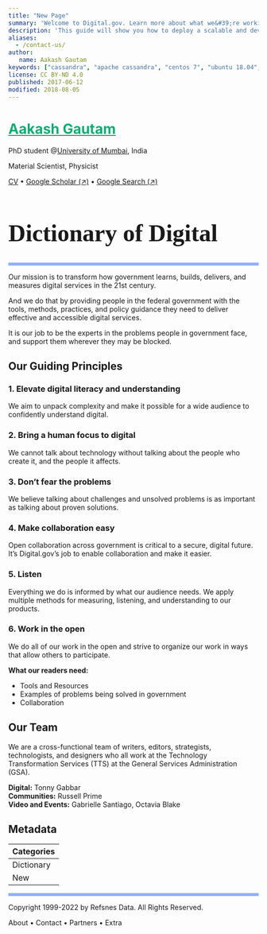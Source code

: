 ```yaml
---
title: "New Page"
summary: 'Welcome to Digital.gov. Learn more about what we&#39;re working on'
description: 'This guide will show you how to deploy a scalable and development-driven NoSQL database with Apache Cassandra on a Linode running Ubuntu 18.04 or CentOS 7.'
aliases:
  - /contact-us/
author:
   name: Aakash Gautam
keywords: ["cassandra", "apache cassandra", "centos 7", "ubuntu 18.04", "database", "nosql"]
license: CC BY-ND 4.0
published: 2017-06-12
modified: 2018-08-05
---
```


<div>
    <h1><a href="" style="cursor: pointer; color: #11AB75;">Aakash Gautam</a></h1>
    <p>PhD student @<a href="">University of Mumbai</a>, India</p>
    <p>Material Scientist, Physicist</p>
    <p>
        <a href="">CV</a> &#8226;
        <a href="https://scholar.google.com/citations?user=m2YGFxgAAAAJ" target="_blank">Google Scholar (↗)</a> &#8226;
        <a href="https://g.co/kgs/XHXSaa" target="_blank">Google Search (↗)</a>
    </p>
</div>


<h1 align="" style="font-family: EB Garamond;font-size: 5vw;">Dictionary of Digital</h1>
<hr style="height:6px;border-width:0;background-color:#93b0fa;">
Our mission is to transform how government learns, builds, delivers, and measures digital services in the 21st century.

And we do that by providing people in the federal government with the tools, methods, practices, and policy guidance they need to deliver effective and accessible digital services.

It is our job to be the experts in the problems people in government face, and support them wherever they may be blocked.

## Our Guiding Principles

### 1. Elevate digital literacy and understanding

We aim to unpack complexity and make it possible for a wide audience to confidently understand digital.

### 2. Bring a human focus to digital

We cannot talk about technology without talking about the people who create it, and the people it affects.

### 3. Don’t fear the problems

We believe talking about challenges and unsolved problems is as important as talking about proven solutions.

### 4. Make collaboration easy

Open collaboration across government is critical to a secure, digital future. It’s Digital.gov’s job to enable collaboration and make it easier.

### 5. Listen

Everything we do is informed by what our audience needs. We apply multiple methods for measuring, listening, and understanding to our products.

### 6. Work in the open

We do all of our work in the open and strive to organize our work in ways that allow others to participate.

**What our readers need:**

- Tools and Resources
- Examples of problems being solved in government
- Collaboration

## Our Team

We are a cross-functional team of writers, editors, strategists, technologists, and designers who all work at the Technology Transformation Services (TTS) at the General Services Administration (GSA).

**Digital:** Tonny Gabbar <br>
**Communities:** Russell Prime <br>
**Video and Events:** Gabrielle Santiago, Octavia Blake <br>

## Metadata

| **Categories** |
|-------------|
|Dictionary|
|New|

 <hr style="height:6px;border-width:0;background-color:#93b0fa;">
 <p style="align:center;"> Copyright 1999-2022 by Refsnes Data. All Rights Reserved. </p>
 <p style="align:center;"> About &#8226 Contact &#8226 Partners &#8226 Extra </p>
